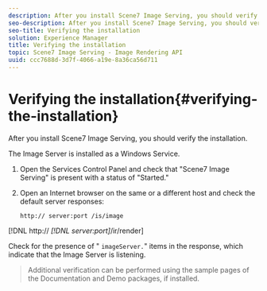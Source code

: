 ```yaml
---
description: After you install Scene7 Image Serving, you should verify the installation.
seo-description: After you install Scene7 Image Serving, you should verify the installation.
seo-title: Verifying the installation
solution: Experience Manager
title: Verifying the installation
topic: Scene7 Image Serving - Image Rendering API
uuid: ccc7688d-3d7f-4066-a19e-8a36ca56d711
---
```


# Verifying the installation{#verifying-the-installation}

After you install Scene7 Image Serving, you should verify the installation.

 The Image Server is installed as a Windows Service. 

1. Open the Services Control Panel and check that "Scene7 Image Serving" is present with a status of "Started."
1. Open an Internet browser on the same or a different host and check the default server responses:

   `http:// server:port /is/image`

[!DNL  http:// *[!DNL server:port]*/ir/render]

   Check for the presence of " `imageServer.`" items in the response, which indicate that the Image Server is listening. 
>Additional verification can be performed using the sample pages of the Documentation and Demo packages, if installed. 

